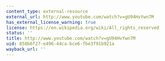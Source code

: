 ```yaml
---
content_type: external-resource
external_url: http://www.youtube.com/watch?v=gU94HvYwn7M
has_external_license_warning: true
license: https://en.wikipedia.org/wiki/All_rights_reserved
status: ''
title: http://www.youtube.com/watch?v=gU94HvYwn7M
uid: 858b6f27-e496-44ca-bce6-fbe3f91b921a
wayback_url: ''
---
```

